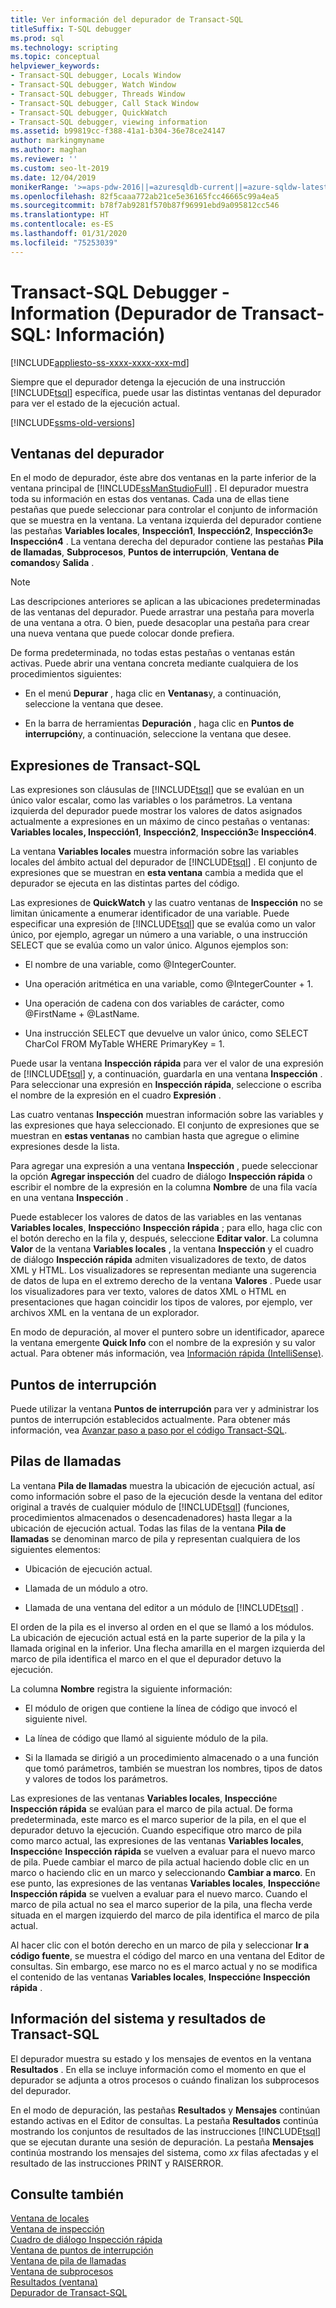 ```yaml
---
title: Ver información del depurador de Transact-SQL
titleSuffix: T-SQL debugger
ms.prod: sql
ms.technology: scripting
ms.topic: conceptual
helpviewer_keywords:
- Transact-SQL debugger, Locals Window
- Transact-SQL debugger, Watch Window
- Transact-SQL debugger, Threads Window
- Transact-SQL debugger, Call Stack Window
- Transact-SQL debugger, QuickWatch
- Transact-SQL debugger, viewing information
ms.assetid: b99819cc-f388-41a1-b304-36e78ce24147
author: markingmyname
ms.author: maghan
ms.reviewer: ''
ms.custom: seo-lt-2019
ms.date: 12/04/2019
monikerRange: '>=aps-pdw-2016||=azuresqldb-current||=azure-sqldw-latest||>=sql-server-2016||=sqlallproducts-allversions||>=sql-server-linux-2017||=azuresqldb-mi-current'
ms.openlocfilehash: 82f5caaa772ab21ce5e36165fcc46665c99a4ea5
ms.sourcegitcommit: b78f7ab9281f570b87f96991ebd9a095812cc546
ms.translationtype: HT
ms.contentlocale: es-ES
ms.lasthandoff: 01/31/2020
ms.locfileid: "75253039"
---
```

# <a name="transact-sql-debugger---information"></a>Transact-SQL Debugger - Information (Depurador de Transact-SQL: Información)

[!INCLUDE[appliesto-ss-xxxx-xxxx-xxx-md](../../includes/appliesto-ss-xxxx-xxxx-xxx-md.md)]

Siempre que el depurador detenga la ejecución de una instrucción [!INCLUDE[tsql](../../includes/tsql-md.md)] específica, puede usar las distintas ventanas del depurador para ver el estado de la ejecución actual. 

[!INCLUDE[ssms-old-versions](../../includes/ssms-old-versions.md)]

## <a name="debugger-windows"></a>Ventanas del depurador  

En el modo de depurador, éste abre dos ventanas en la parte inferior de la ventana principal de [!INCLUDE[ssManStudioFull](../../includes/ssmanstudiofull-md.md)] . El depurador muestra toda su información en estas dos ventanas. Cada una de ellas tiene pestañas que puede seleccionar para controlar el conjunto de información que se muestra en la ventana. La ventana izquierda del depurador contiene las pestañas **Variables locales**, **Inspección1**, **Inspección2**, **Inspección3**e **Inspección4** . La ventana derecha del depurador contiene las pestañas **Pila de llamadas**, **Subprocesos**, **Puntos de interrupción**, **Ventana de comandos**y **Salida** .  
  
> [!NOTE]  
>  Las descripciones anteriores se aplican a las ubicaciones predeterminadas de las ventanas del depurador. Puede arrastrar una pestaña para moverla de una ventana a otra. O bien, puede desacoplar una pestaña para crear una nueva ventana que puede colocar donde prefiera.  
  
 De forma predeterminada, no todas estas pestañas o ventanas están activas. Puede abrir una ventana concreta mediante cualquiera de los procedimientos siguientes:  
  
-   En el menú **Depurar** , haga clic en **Ventanas**y, a continuación, seleccione la ventana que desee.  
  
-   En la barra de herramientas **Depuración** , haga clic en **Puntos de interrupción**y, a continuación, seleccione la ventana que desee.  
  
## <a name="transact-sql-expressions"></a>Expresiones de Transact-SQL  
 Las expresiones son cláusulas de [!INCLUDE[tsql](../../includes/tsql-md.md)] que se evalúan en un único valor escalar, como las variables o los parámetros. La ventana izquierda del depurador puede mostrar los valores de datos asignados actualmente a expresiones en un máximo de cinco pestañas o ventanas: **Variables locales, Inspección1**, **Inspección2**, **Inspección3**e **Inspección4**.  
  
 La ventana **Variables locales** muestra información sobre las variables locales del ámbito actual del depurador de [!INCLUDE[tsql](../../includes/tsql-md.md)] . El conjunto de expresiones que se muestran en **esta ventana** cambia a medida que el depurador se ejecuta en las distintas partes del código.  
  
 Las expresiones de **QuickWatch** y las cuatro ventanas de **Inspección** no se limitan únicamente a enumerar identificador de una variable. Puede especificar una expresión de [!INCLUDE[tsql](../../includes/tsql-md.md)] que se evalúa como un valor único, por ejemplo,  agregar un número a una variable, o una instrucción SELECT que se evalúa como un valor único. Algunos ejemplos son:  
  
-   El nombre de una variable, como @IntegerCounter.  
  
-   Una operación aritmética en una variable, como @IntegerCounter + 1.  
  
-   Una operación de cadena con dos variables de carácter, como @FirstName + @LastName.  
  
-   Una instrucción SELECT que devuelve un valor único, como SELECT CharCol FROM MyTable WHERE PrimaryKey = 1.  
  
 Puede usar la ventana **Inspección rápida** para ver el valor de una expresión de [!INCLUDE[tsql](../../includes/tsql-md.md)] y, a continuación, guardarla en una ventana **Inspección** . Para seleccionar una expresión en **Inspección rápida**, seleccione o escriba el nombre de la expresión en el cuadro **Expresión** .  
  
 Las cuatro ventanas **Inspección** muestran información sobre las variables y las expresiones que haya seleccionado. El conjunto de expresiones que se muestran en **estas ventanas** no cambian hasta que agregue o elimine expresiones desde la lista.  
  
 Para agregar una expresión a una ventana **Inspección** , puede seleccionar la opción **Agregar inspección** del cuadro de diálogo **Inspección rápida** o escribir el nombre de la expresión en la columna **Nombre** de una fila vacía en una ventana **Inspección** .  
  
 Puede establecer los valores de datos de las variables en las ventanas **Variables locales**, **Inspección**o **Inspección rápida** ; para ello, haga clic con el botón derecho en la fila y, después, seleccione **Editar valor**. La columna **Valor** de la ventana **Variables locales** , la ventana **Inspección** y el cuadro de diálogo **Inspección rápida** admiten visualizadores de texto, de datos XML y HTML. Los visualizadores se representan mediante una sugerencia de datos de lupa en el extremo derecho de la ventana **Valores** . Puede usar los visualizadores para ver texto, valores de datos XML o HTML en presentaciones que hagan coincidir los tipos de valores, por ejemplo, ver archivos XML en la ventana de un explorador.  
  
 En modo de depuración, al mover el puntero sobre un identificador, aparece la ventana emergente **Quick Info** con el nombre de la expresión y su valor actual. Para obtener más información, vea [Información rápida &#40;IntelliSense&#41;](../../relational-databases/scripting/quick-info-intellisense.md).  
  
## <a name="breakpoints"></a>Puntos de interrupción  
 Puede utilizar la ventana **Puntos de interrupción** para ver y administrar los puntos de interrupción establecidos actualmente. Para obtener más información, vea [Avanzar paso a paso por el código Transact-SQL](../../relational-databases/scripting/step-through-transact-sql-code.md).  
  
## <a name="call-stacks"></a>Pilas de llamadas  
 La ventana **Pila de llamadas** muestra la ubicación de ejecución actual, así como información sobre el paso de la ejecución desde la ventana del editor original a través de cualquier módulo de [!INCLUDE[tsql](../../includes/tsql-md.md)] (funciones, procedimientos almacenados o desencadenadores) hasta llegar a la ubicación de ejecución actual. Todas las filas de la ventana **Pila de llamadas** se denominan marco de pila y representan cualquiera de los siguientes elementos:  
  
-   Ubicación de ejecución actual.  
  
-   Llamada de un módulo a otro.  
  
-   Llamada de una ventana del editor a un módulo de [!INCLUDE[tsql](../../includes/tsql-md.md)] .  
  
 El orden de la pila es el inverso al orden en el que se llamó a los módulos. La ubicación de ejecución actual está en la parte superior de la pila y la llamada original en la inferior. Una flecha amarilla en el margen izquierda del marco de pila identifica el marco en el que el depurador detuvo la ejecución.  
  
 La columna **Nombre** registra la siguiente información:  
  
-   El módulo de origen que contiene la línea de código que invocó el siguiente nivel.  
  
-   La línea de código que llamó al siguiente módulo de la pila.  
  
-   Si la llamada se dirigió a un procedimiento almacenado o a una función que tomó parámetros, también se muestran los nombres, tipos de datos y valores de todos los parámetros.  
  
 Las expresiones de las ventanas **Variables locales**, **Inspección**e **Inspección rápida** se evalúan para el marco de pila actual. De forma predeterminada, este marco es el marco superior de la pila, en el que el depurador detuvo la ejecución. Cuando especifique otro marco de pila como marco actual, las expresiones de las ventanas **Variables locales**, **Inspección**e **Inspección rápida** se vuelven a evaluar para el nuevo marco de pila. Puede cambiar el marco de pila actual haciendo doble clic en un marco o haciendo clic en un marco y seleccionando **Cambiar a marco**. En ese punto, las expresiones de las ventanas **Variables locales**, **Inspección**e **Inspección rápida** se vuelven a evaluar para el nuevo marco. Cuando el marco de pila actual no sea el marco superior de la pila, una flecha verde situada en el margen izquierdo del marco de pila identifica el marco de pila actual.  
  
 Al hacer clic con el botón derecho en un marco de pila y seleccionar **Ir a código fuente**, se muestra el código del marco en una ventana del Editor de consultas. Sin embargo, ese marco no es el marco actual y no se modifica el contenido de las ventanas **Variables locales**, **Inspección**e **Inspección rápida** .  
  
## <a name="system-information-and-transact-sql-results"></a>Información del sistema y resultados de Transact-SQL  
 El depurador muestra su estado y los mensajes de eventos en la ventana **Resultados** . En ella se incluye información como el momento en que el depurador se adjunta a otros procesos o cuándo finalizan los subprocesos del depurador.  
  
 En el modo de depuración, las pestañas **Resultados** y **Mensajes** continúan estando activas en el Editor de consultas. La pestaña **Resultados** continúa mostrando los conjuntos de resultados de las instrucciones [!INCLUDE[tsql](../../includes/tsql-md.md)] que se ejecutan durante una sesión de depuración. La pestaña **Mensajes** continúa mostrando los mensajes del sistema, como *xx* filas afectadas y el resultado de las instrucciones PRINT y RAISERROR.  
  
## <a name="see-also"></a>Consulte también  
 [Ventana de locales](../../relational-databases/scripting/transact-sql-debugger-locals-window.md)   
 [Ventana de inspección](../../relational-databases/scripting/transact-sql-debugger-watch-window.md)   
 [Cuadro de diálogo Inspección rápida](../../relational-databases/scripting/transact-sql-debugger-quickwatch-dialog-box.md)   
 [Ventana de puntos de interrupción](../../relational-databases/scripting/transact-sql-debugger-breakpoints-window.md)   
 [Ventana de pila de llamadas](../../relational-databases/scripting/transact-sql-debugger-call-stack-window.md)   
 [Ventana de subprocesos](../../relational-databases/scripting/transact-sql-debugger-threads-window.md)   
 [Resultados (ventana)](../../relational-databases/scripting/transact-sql-debugger-output-window.md)   
 [Depurador de Transact-SQL](../../relational-databases/scripting/transact-sql-debugger.md)  
  
  
